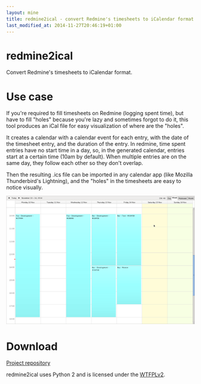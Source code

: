 ```yaml
---
layout: mine
title: redmine2ical - convert Redmine's timesheets to iCalendar format
last_modified_at: 2014-11-27T20:46:19+01:00
---
```


# redmine2ical

Convert Redmine's timesheets to iCalendar format.

# Use case #

If you're required to fill timesheets on Redmine (logging spent time),
but have to fill "holes" because you're lazy and sometimes forgot to do
it, this tool produces an iCal file for easy visualization of where are
the "holes".

It creates a calendar with a calendar event for each entry, with the
date of the timesheet entry, and the duration of the entry. In redmine,
time spent entries have no start time in a day, so, in the generated calendar,
entries start at a certain time (10am by default). When multiple entries are
on the same day, they follow each other so they don't overlap.

Then the resulting .ics file can be imported in any calendar app (like 
Mozilla Thunderbird's Lightning), and the "holes" in the timesheets are 
easy to notice visually.

![Sample calendar](screenshot.png)

# Download #

[Project repository](https://gitlab.com/hydrargyrum/attic/tree/master/redmine2ical)

redmine2ical uses Python 2 and is licensed under the [WTFPLv2](../wtfpl).
